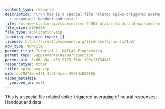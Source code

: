 ```yaml
---
content_type: resource
description: "\r\nThis is a special file related spike-triggered averaging of neural\
  \ responses: Handout and data."
file: /ol-ocw-studio-app/courses/res-9-003-brains-minds-and-machines-summer-course-summer-2015/cb79871ee4f14cd85caa452f4a859f05_spike_avg.zip
file_size: 2196430
file_type: application/zip
learning_resource_types: []
license: https://creativecommons.org/licenses/by-nc-sa/4.0/
ocw_type: OCWFile
parent_title: Tutorial 2. MATLAB Programming
parent_type: SupplementalResourceSection
parent_uid: 8cd0ca9a-ec53-9f73-3f4c-198c13784445
resourcetype: Other
title: spike_avg.zip
uid: cb79871e-e4f1-4cd8-5caa-452f4a859f05
video_metadata:
  youtube_id: null
---
```


This is a special file related spike-triggered averaging of neural responses: Handout and data.